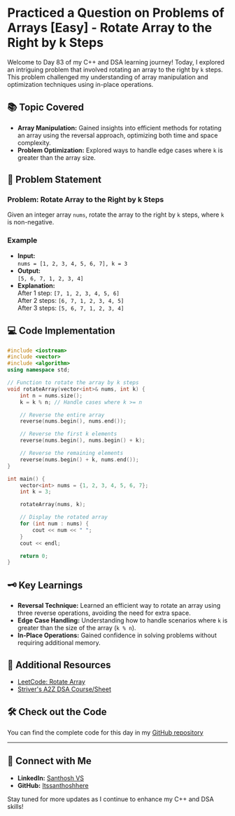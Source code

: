 # Practiced a Question on Problems of Arrays [Easy] - Rotate Array to the Right by k Steps

Welcome to Day 83 of my C++ and DSA learning journey! Today, I explored an intriguing problem that involved rotating an array to the right by `k` steps. This problem challenged my understanding of array manipulation and optimization techniques using in-place operations.

## 📚 Topic Covered
- **Array Manipulation:** Gained insights into efficient methods for rotating an array using the reversal approach, optimizing both time and space complexity.
- **Problem Optimization:** Explored ways to handle edge cases where `k` is greater than the array size.

## 📝 Problem Statement
### Problem: Rotate Array to the Right by k Steps

Given an integer array `nums`, rotate the array to the right by `k` steps, where `k` is non-negative.

### Example
- **Input:**  
  `nums = [1, 2, 3, 4, 5, 6, 7], k = 3`
- **Output:**  
  `[5, 6, 7, 1, 2, 3, 4]`
- **Explanation:**  
  After 1 step: `[7, 1, 2, 3, 4, 5, 6]`  
  After 2 steps: `[6, 7, 1, 2, 3, 4, 5]`  
  After 3 steps: `[5, 6, 7, 1, 2, 3, 4]`

## 💻 Code Implementation

```cpp
#include <iostream>
#include <vector>
#include <algorithm>
using namespace std;

// Function to rotate the array by k steps
void rotateArray(vector<int>& nums, int k) {
    int n = nums.size();
    k = k % n; // Handle cases where k >= n

    // Reverse the entire array
    reverse(nums.begin(), nums.end());

    // Reverse the first k elements
    reverse(nums.begin(), nums.begin() + k);

    // Reverse the remaining elements
    reverse(nums.begin() + k, nums.end());
}

int main() {
    vector<int> nums = {1, 2, 3, 4, 5, 6, 7};
    int k = 3;

    rotateArray(nums, k);

    // Display the rotated array
    for (int num : nums) {
        cout << num << " ";
    }
    cout << endl;

    return 0;
}
```

## 🗝️ Key Learnings
- **Reversal Technique:** Learned an efficient way to rotate an array using three reverse operations, avoiding the need for extra space.
- **Edge Case Handling:** Understanding how to handle scenarios where `k` is greater than the size of the array (`k % n`).
- **In-Place Operations:** Gained confidence in solving problems without requiring additional memory.

## 🔗 Additional Resources
- [LeetCode: Rotate Array](https://leetcode.com/problems/rotate-array/)
- [Striver's A2Z DSA Course/Sheet](https://takeuforward.org/strivers-a2z-dsa-course/strivers-a2z-dsa-course-sheet-2)

## 🛠️ Check out the Code
You can find the complete code for this day in my [GitHub repository](https://github.com/Itssanthoshhere/Data-Structures-and-Algorithms/blob/main/C%2B%2B%20with%20DSA-learning-journey/Day83%20-%20Solve%20Problems%20on%20Arrays%20%5BEasy%5D%20-%20Left%20Rotate%20an%20array%20by%20one%20place/Left_Rotate_an_array_by_one_place.cpp)

---

## 🔗 Connect with Me
- **LinkedIn:** [Santhosh VS](https://www.linkedin.com/in/thesanthoshvs/)
- **GitHub:** [Itssanthoshhere](https://github.com/Itssanthoshhere)

Stay tuned for more updates as I continue to enhance my C++ and DSA skills!
